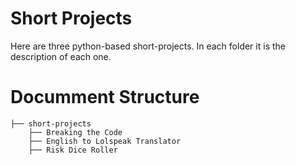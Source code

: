 # Short Projects

Here are three python-based short-projects. In each folder it is the description of each one.

# Documment Structure
```
├── short-projects
    ├── Breaking the Code
    ├── English to Lolspeak Translator
    ├── Risk Dice Roller
```

